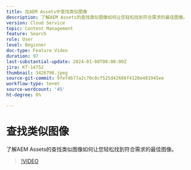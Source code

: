 ```yaml
---
title: 在AEM Assets中查找类似图像
description: 了解AEM Assets的查找类似图像如何让您轻松找到符合需求的最佳图像。
version: Cloud Service
topic: Content Management
feature: Search
role: User
level: Beginner
doc-type: Feature Video
duration: 97
last-substantial-update: 2024-01-08T00:00:00Z
jira: KT-14752
thumbnail: 3426796.jpeg
source-git-commit: 9fef4b77a2c70c8cf525d42686f4120e481945ee
workflow-type: tm+mt
source-wordcount: '45'
ht-degree: 0%

---
```



# 查找类似图像

了解AEM Assets的查找类似图像如何让您轻松找到符合需求的最佳图像。

>[!VIDEO](https://video.tv.adobe.com/v/3426796/?learn=on)
